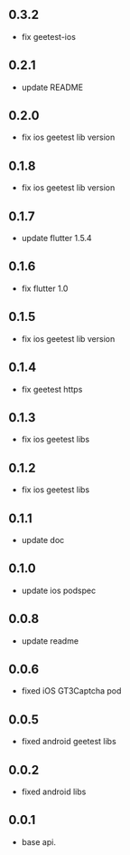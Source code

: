 ## 0.3.2

* fix geetest-ios

## 0.2.1

* update README

## 0.2.0

* fix ios geetest lib version

## 0.1.8

* fix ios geetest lib version

## 0.1.7

* update flutter 1.5.4

## 0.1.6

* fix flutter 1.0

## 0.1.5

* fix ios geetest lib version

## 0.1.4

* fix geetest https

## 0.1.3

* fix ios geetest libs

## 0.1.2

* fix ios geetest libs

## 0.1.1

* update doc

## 0.1.0

* update ios podspec

## 0.0.8

* update readme

## 0.0.6

* fixed iOS GT3Captcha pod

## 0.0.5

* fixed android geetest libs

## 0.0.2

* fixed android libs

## 0.0.1

* base api.